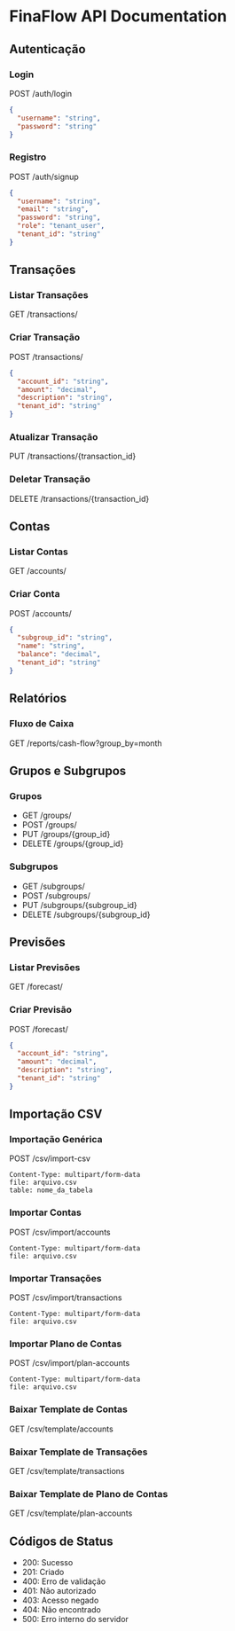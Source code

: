 # FinaFlow API Documentation

## Autenticação

### Login
POST /auth/login
```json
{
  "username": "string",
  "password": "string"
}
```

### Registro
POST /auth/signup
```json
{
  "username": "string",
  "email": "string",
  "password": "string",
  "role": "tenant_user",
  "tenant_id": "string"
}
```

## Transações

### Listar Transações
GET /transactions/

### Criar Transação
POST /transactions/
```json
{
  "account_id": "string",
  "amount": "decimal",
  "description": "string",
  "tenant_id": "string"
}
```

### Atualizar Transação
PUT /transactions/{transaction_id}

### Deletar Transação
DELETE /transactions/{transaction_id}

## Contas

### Listar Contas
GET /accounts/

### Criar Conta
POST /accounts/
```json
{
  "subgroup_id": "string",
  "name": "string",
  "balance": "decimal",
  "tenant_id": "string"
}
```

## Relatórios

### Fluxo de Caixa
GET /reports/cash-flow?group_by=month

## Grupos e Subgrupos

### Grupos
- GET /groups/
- POST /groups/
- PUT /groups/{group_id}
- DELETE /groups/{group_id}

### Subgrupos
- GET /subgroups/
- POST /subgroups/
- PUT /subgroups/{subgroup_id}
- DELETE /subgroups/{subgroup_id}

## Previsões

### Listar Previsões
GET /forecast/

### Criar Previsão
POST /forecast/
```json
{
  "account_id": "string",
  "amount": "decimal",
  "description": "string",
  "tenant_id": "string"
}
```

## Importação CSV

### Importação Genérica
POST /csv/import-csv
```
Content-Type: multipart/form-data
file: arquivo.csv
table: nome_da_tabela
```

### Importar Contas
POST /csv/import/accounts
```
Content-Type: multipart/form-data
file: arquivo.csv
```

### Importar Transações
POST /csv/import/transactions
```
Content-Type: multipart/form-data
file: arquivo.csv
```

### Importar Plano de Contas
POST /csv/import/plan-accounts
```
Content-Type: multipart/form-data
file: arquivo.csv
```

### Baixar Template de Contas
GET /csv/template/accounts

### Baixar Template de Transações
GET /csv/template/transactions

### Baixar Template de Plano de Contas
GET /csv/template/plan-accounts

## Códigos de Status

- 200: Sucesso
- 201: Criado
- 400: Erro de validação
- 401: Não autorizado
- 403: Acesso negado
- 404: Não encontrado
- 500: Erro interno do servidor
